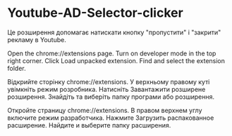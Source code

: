 # Youtube-AD-Selector-clicker


Це розширення допомагає натискати кнопку \"пропустити\" і \"закрити\" рекламу в Youtube.


Open the chrome://extensions page.
Turn on developer mode in the top right corner.
Click Load unpacked extension.
Find and select the extension folder.


Відкрийте сторінку chrome://extensions.
У верхньому правому куті увімкніть режим розробника.
Натисніть Завантажити розширене розширення.
Знайдіть та виберіть папку програми або розширення.


Откройте страницу chrome://extensions.
В правом верхнем углу включите режим разработчика.
Нажмите Загрузить распакованное расширение.
Найдите и выберите папку расширения.
